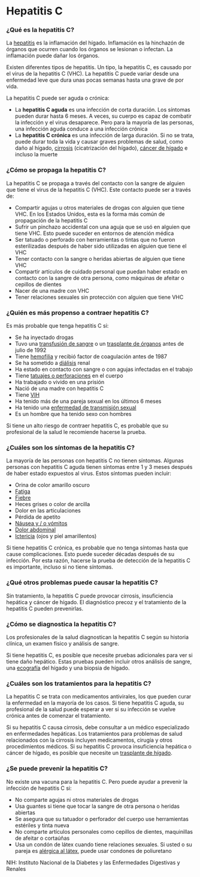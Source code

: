 Hepatitis C
===========


### ¿Qué es la hepatitis C?


La [hepatitis](https://medlineplus.gov/spanish/hepatitis.html) es la inflamación del hígado. Inflamación es la hinchazón de órganos que ocurren cuando los órganos se lesionan o infectan. La inflamación puede dañar los órganos.


Existen diferentes tipos de hepatitis. Un tipo, la hepatitis C, es causado por el virus de la hepatitis C (VHC). La hepatitis C puede variar desde una enfermedad leve que dura unas pocas semanas hasta una grave de por vida.


La hepatitis C puede ser aguda o crónica:


* La **hepatitis C aguda** es una infección de corta duración. Los síntomas pueden durar hasta 6 meses. A veces, su cuerpo es capaz de combatir la infección y el virus desaparece. Pero para la mayoría de las personas, una infección aguda conduce a una infección crónica
* La **hepatitis C crónica** es una infección de larga duración. Si no se trata, puede durar toda la vida y causar graves problemas de salud, como daño al hígado, [cirrosis](https://medlineplus.gov/spanish/cirrhosis.html) (cicatrización del hígado), [cáncer de hígado](https://medlineplus.gov/spanish/livercancer.html) e incluso la muerte


### ¿Cómo se propaga la hepatitis C?


La hepatitis C se propaga a través del contacto con la sangre de alguien que tiene el virus de la hepatitis C (VHC). Este contacto puede ser a través de:


* Compartir agujas u otros materiales de drogas con alguien que tiene VHC. En los Estados Unidos, esta es la forma más común de propagación de la hepatitis C
* Sufrir un pinchazo accidental con una aguja que se usó en alguien que tiene VHC. Esto puede suceder en entornos de atención médica
* Ser tatuado o perforado con herramientas o tintas que no fueron esterilizadas después de haber sido utilizadas en alguien que tiene el VHC
* Tener contacto con la sangre o heridas abiertas de alguien que tiene VHC
* Compartir artículos de cuidado personal que puedan haber estado en contacto con la sangre de otra persona, como máquinas de afeitar o cepillos de dientes
* Nacer de una madre con VHC
* Tener relaciones sexuales sin protección con alguien que tiene VHC


### ¿Quién es más propenso a contraer hepatitis C?


Es más probable que tenga hepatitis C si:


* Se ha inyectado drogas
* Tuvo una [transfusión de sangre](https://medlineplus.gov/spanish/bloodtransfusionanddonation.html) o un [trasplante de órganos](https://medlineplus.gov/spanish/organtransplantation.html) antes de julio de 1992
* Tiene [hemofilia](https://medlineplus.gov/spanish/hemophilia.html) y recibió factor de coagulación antes de 1987
* Se ha sometido a [diálisis](https://medlineplus.gov/spanish/dialysis.html) renal
* Ha estado en contacto con sangre o con agujas infectadas en el trabajo
* Tiene [tatuajes o perforaciones](https://medlineplus.gov/spanish/piercingandtattoos.html) en el cuerpo
* Ha trabajado o vivido en una prisión
* Nació de una madre con hepatitis C
* Tiene [VIH](https://medlineplus.gov/spanish/hiv.html)
* Ha tenido más de una pareja sexual en los últimos 6 meses
* Ha tenido una [enfermedad de transmisión sexual](https://medlineplus.gov/spanish/sexuallytransmitteddiseases.html)
* Es un hombre que ha tenido sexo con hombres


Si tiene un alto riesgo de contraer hepatitis C, es probable que su profesional de la salud le recomiende hacerse la prueba.


### ¿Cuáles son los síntomas de la hepatitis C?


La mayoría de las personas con hepatitis C no tienen síntomas. Algunas personas con hepatitis C aguda tienen síntomas entre 1 y 3 meses después de haber estado expuestos al virus. Estos síntomas pueden incluir:


* Orina de color amarillo oscuro
* [Fatiga](https://medlineplus.gov/spanish/fatigue.html)
* [Fiebre](https://medlineplus.gov/spanish/fever.html)
* Heces grises o color de arcilla
* Dolor en las articulaciones
* Pérdida de apetito
* [Náusea y / o vómitos](https://medlineplus.gov/spanish/nauseaandvomiting.html)
* [Dolor abdominal](https://medlineplus.gov/spanish/abdominalpain.html)
* [Ictericia](https://medlineplus.gov/spanish/jaundice.html) (ojos y piel amarillentos)


Si tiene hepatitis C crónica, es probable que no tenga síntomas hasta que cause complicaciones. Esto puede suceder décadas después de su infección. Por esta razón, hacerse la prueba de detección de la hepatitis C es importante, incluso si no tiene síntomas.


### ¿Qué otros problemas puede causar la hepatitis C?


Sin tratamiento, la hepatitis C puede provocar cirrosis, insuficiencia hepática y cáncer de hígado. El diagnóstico precoz y el tratamiento de la hepatitis C pueden prevenirlas.


### ¿Cómo se diagnostica la hepatitis C?


Los profesionales de la salud diagnostican la hepatitis C según su historia clínica, un examen físico y análisis de sangre.


Si tiene hepatitis C, es posible que necesite pruebas adicionales para ver si tiene daño hepático. Estas pruebas pueden incluir otros análisis de sangre, una [ecografía](https://medlineplus.gov/spanish/pruebas-de-laboratorio/ecografia/) del hígado y una biopsia de hígado.


### ¿Cuáles son los tratamientos para la hepatitis C?


La hepatitis C se trata con medicamentos antivirales, los que pueden curar la enfermedad en la mayoría de los casos.
Si tiene hepatitis C aguda, su profesional de la salud puede esperar a ver si su infección se vuelve crónica antes de comenzar el tratamiento.


Si su hepatitis C causa cirrosis, debe consultar a un médico especializado en enfermedades hepáticas. Los tratamientos para problemas de salud relacionados con la cirrosis incluyen medicamentos, cirugía y otros procedimientos médicos. Si su hepatitis C provoca insuficiencia hepática o cáncer de hígado, es posible que necesite un [trasplante de hígado](https://medlineplus.gov/spanish/livertransplantation.html).


### ¿Se puede prevenir la hepatitis C?


No existe una vacuna para la hepatitis C. Pero puede ayudar a prevenir la infección de hepatitis C si:


* No comparte agujas ni otros materiales de drogas
* Usa guantes si tiene que tocar la sangre de otra persona o heridas abiertas
* Se asegura que su tatuador o perforador del cuerpo use herramientas estériles y tinta nueva
* No comparte artículos personales como cepillos de dientes, maquinillas de afeitar o cortaúñas
* Usa un condón de látex cuando tiene relaciones sexuales. Si usted o su pareja es [alérgica al látex](https://medlineplus.gov/spanish/latexallergy.html), puede usar condones de poliuretano


NIH: Instituto Nacional de la Diabetes y las Enfermedades Digestivas y Renales 

